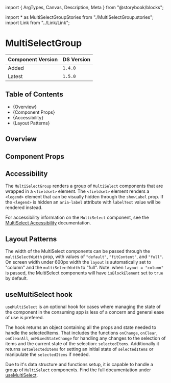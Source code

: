 import { ArgTypes, Canvas, Description, Meta } from "@storybook/blocks";

import * as MultiSelectGroupStories from "./MultiSelectGroup.stories";
import Link from "../Link/Link";

<Meta of={MultiSelectGroupStories} />

# MultiSelectGroup

| Component Version | DS Version |
| ----------------- | ---------- |
| Added             | `1.4.0`    |
| Latest            | `1.5.0`    |

## Table of Contents

- {<Link href="#overview" target="_self">Overview</Link>}
- {<Link href="#component-props" target="_self">Component Props</Link>}
- {<Link href="#accessibility" target="_self">Accessibility</Link>}
- {<Link href="#layout-patterns" target="_self">Layout Patterns</Link>}

## Overview

<Description of={MultiSelectGroupStories} />

## Component Props

<Canvas of={MultiSelectGroupStories.Controls} />

<ArgTypes of={MultiSelectGroupStories.Controls} />

## Accessibility

The `MultiSelectGroup` renders a group of `MultiSelect` components that are wrapped
in a `<fieldset>` element. The `<fieldset>` element renders a `<legend>` element
that can be visually hidden through the `showLabel` prop. If the `<legend>` is
hidden an `aria-label` attribute with `labelText` value will be rendered instead.

For accessibility information on the `MultiSelect` component, see the
[MultiSelect Accessibility](../?path=/docs/components-form-elements-multiselect--docs#accessibility) documentation.

## Layout Patterns

The width of the MultiSelect components can be passed through the `multiSelectWidth`
prop, with values of `"default"`, `"fitContent"`, and `"full"`.
On screen width under 600px width the `layout` is automatically set to "column"
and the `multiSelectWidth` to "full". Note: when `layout = "column"` is passed,
the MultiSelect components will have `isBlockElement` set to `true` by default.

<Canvas of={MultiSelectGroupStories.LayoutPatterns} />

## useMultiSelect hook

`useMultiSelect` is an optional hook for
cases where managing the state of the component in the consuming app is less
of a concern and general ease of use is prefered.

The hook returns an object containing all the props and state needed to handle
the selectedItems. That includes the functions `onChange`, `onClear`, `onClearAll`,
`onMixedStateChange` for handling any changes to the selection of items and the
current state of the selection: `selectedItems`. Additionally it returns
`setSelectedItems` for setting an initial state of `selectedItems` or manipulate
the `selectedItems` if needed.

Due to it's data structure and functions setup, it is capable to handle a group
of `MultiSelect` components. Find the full documentation under
[useMultiSelect](../?path=/docs/hooks-usemultiselect--docs).
